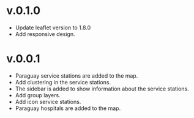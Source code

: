 # v.0.1.0

- Update leaflet version to 1.8.0
- Add responsive design.

# v.0.0.1

- Paraguay service stations are added to the map.
- Add clustering in the service stations.
- The sidebar is added to show information about the service stations.
- Add group layers.
- Add icon service stations.
- Paraguay hospitals are added to the map.
